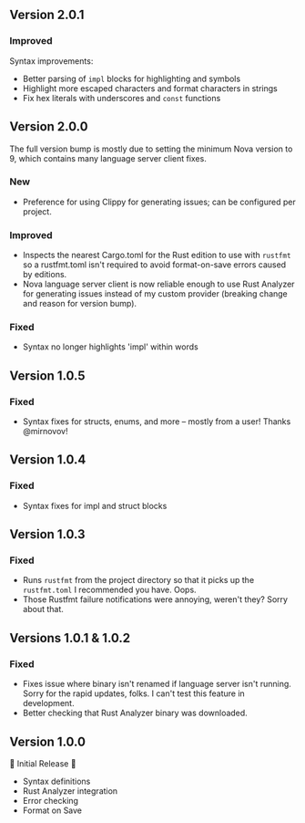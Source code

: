 ## Version 2.0.1

### Improved

Syntax improvements:

- Better parsing of `impl` blocks for highlighting and symbols
- Highlight more escaped characters and format characters in strings
- Fix hex literals with underscores and `const` functions

## Version 2.0.0

The full version bump is mostly due to setting the minimum Nova version to 9, which contains many language server client fixes.

### New

- Preference for using Clippy for generating issues; can be configured per project.

### Improved

- Inspects the nearest Cargo.toml for the Rust edition to use with `rustfmt` so a rustfmt.toml isn't required to avoid format-on-save errors caused by editions.
- Nova language server client is now reliable enough to use Rust Analyzer for generating issues instead of my custom provider (breaking change and reason for version bump).

### Fixed

- Syntax no longer highlights 'impl' within words

## Version 1.0.5

### Fixed

- Syntax fixes for structs, enums, and more – mostly from a user! Thanks @mirnovov!

## Version 1.0.4

### Fixed

- Syntax fixes for impl and struct blocks

## Version 1.0.3

### Fixed

- Runs `rustfmt` from the project directory so that it picks up the `rustfmt.toml` I recommended you have. Oops.
- Those Rustfmt failure notifications were annoying, weren't they? Sorry about that.

## Versions 1.0.1 & 1.0.2

### Fixed

- Fixes issue where binary isn't renamed if language server isn't running. Sorry for the rapid updates, folks. I can't test this feature in development.
- Better checking that Rust Analyzer binary was downloaded.

## Version 1.0.0

🎉 Initial Release 🎉

- Syntax definitions
- Rust Analyzer integration
- Error checking
- Format on Save
